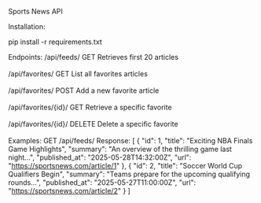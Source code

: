 Sports News API

Installation:
<br />

pip install -r requirements.txt

Endpoints:
/api/feeds/	GET	Retrieves first 20 articles
<br />
<br />
/api/favorites/	GET	List all favorites articles
<br />
<br />
/api/favorites/	POST	Add a new favorite article
<br />
<br />
/api/favorites/{id}/	GET	Retrieve a specific favorite
<br />
<br />
/api/favorites/{id}/	DELETE	Delete a specific favorite
<br />
<br />
Examples:
GET /api/feeds/
Response:
[
  {
    "id": 1,
    "title": "Exciting NBA Finals Game Highlights",
    "summary": "An overview of the thrilling game last night...",
    "published_at": "2025-05-28T14:32:00Z",
    "url": "https://sportsnews.com/article/1"
  },
  {
    "id": 2,
    "title": "Soccer World Cup Qualifiers Begin",
    "summary": "Teams prepare for the upcoming qualifying rounds...",
    "published_at": "2025-05-27T11:00:00Z",
    "url": "https://sportsnews.com/article/2"
  }
]
